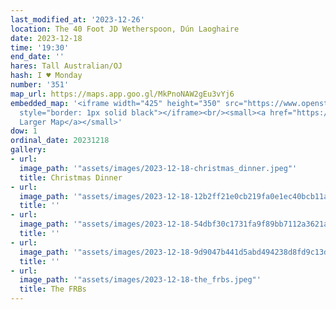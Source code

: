 ```yaml
---
last_modified_at: '2023-12-26'
location: The 40 Foot JD Wetherspoon, Dún Laoghaire
date: 2023-12-18
time: '19:30'
end_date: ''
hares: Tall Australian/OJ
hash: I ♥ Monday
number: '351'
map_url: https://maps.app.goo.gl/MkPnoNAW2gEu3vYj6
embedded_map: '<iframe width="425" height="350" src="https://www.openstreetmap.org/export/embed.html?bbox=-6.135220527648927%2C53.293215757564774%2C-6.132323741912843%2C53.294807715612784&amp;layer=mapnik&amp;marker=53.29401170002927%2C-6.133771900000056"
  style="border: 1px solid black"></iframe><br/><small><a href="https://www.openstreetmap.org/?mlat=53.29401&amp;mlon=-6.13377#map=19/53.29401/-6.13377">View
  Larger Map</a></small>'
dow: 1
ordinal_date: 20231218
gallery:
- url:
  image_path: '"assets/images/2023-12-18-christmas_dinner.jpeg"'
  title: Christmas Dinner
- url:
  image_path: '"assets/images/2023-12-18-12b2ff21e0cb219fa0e1ec40bcb11aca.jpeg"'
  title: ''
- url:
  image_path: '"assets/images/2023-12-18-54dbf30c1731fa9f89bb7112a3621aca.jpeg"'
  title: ''
- url:
  image_path: '"assets/images/2023-12-18-9d9047b441d5abd494238d8fd9c13d34.jpeg"'
  title: ''
- url:
  image_path: '"assets/images/2023-12-18-the_frbs.jpeg"'
  title: The FRBs
---
```


